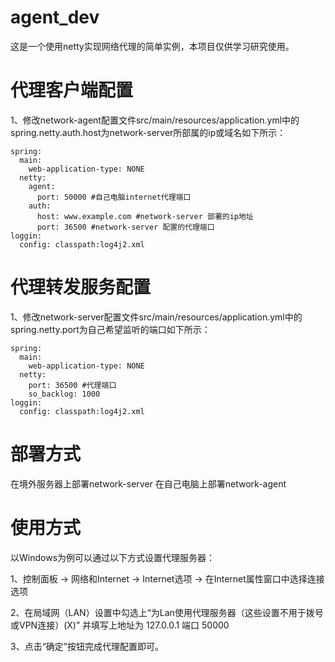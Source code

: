 # agent_dev
这是一个使用netty实现网络代理的简单实例，本项目仅供学习研究使用。

# 代理客户端配置

1、修改network-agent配置文件src/main/resources/application.yml中的spring.netty.auth.host为network-server所部属的ip或域名如下所示：
```
spring:
  main:
    web-application-type: NONE
  netty:   
    agent:     
      port: 50000 #自己电脑internet代理端口      
    auth:     
      host: www.example.com #network-server 部署的ip地址      
      port: 36500 #network-server 配置的代理端口      
loggin:
  config: classpath:log4j2.xml  
```
# 代理转发服务配置

1、修改network-server配置文件src/main/resources/application.yml中的spring.netty.port为自己希望监听的端口如下所示：
```
spring:
  main:  
    web-application-type: NONE    
  netty:  
    port: 36500 #代理端口    
    so_backlog: 1000    
loggin:
  config: classpath:log4j2.xml  
```
# 部署方式
在境外服务器上部署network-server 在自己电脑上部署network-agent

# 使用方式
以Windows为例可以通过以下方式设置代理服务器：

1、控制面板 -> 网络和Internet -> Internet选项 -> 在Internet属性窗口中选择连接选项

2、在局域网（LAN）设置中勾选上“为Lan使用代理服务器（这些设置不用于拨号或VPN连接）(X)” 并填写上地址为 127.0.0.1 端口 50000 

3、点击“确定”按钮完成代理配置即可。
